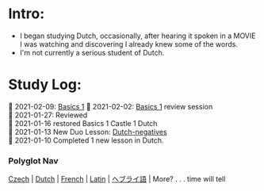 # Intro: 
* I began studying Dutch, occasionally, after hearing it spoken in a MOVIE I was watching and discovering I already knew some of the words.
* I'm not currently a serious student of Dutch. 

# Study Log: 

:cheese: 2021-02-09: [Basics 1](https://github.com/EO4wellness/T-I-L/blob/main/polyglot/la-otra/Dutch/study-sessions/2021-02-09.md)
:cheese: 2021-02-02: [Basics 1](https://github.com/EO4wellness/T-I-L/blob/main/polyglot/la-otra/Dutch/study-sessions/2021-02-02.md) review session<br> 
:cheese: 2021-01-27: Reviewed <br>
:cheese:  2021-01-16 restored Basics 1 Castle 1 Dutch <br>
:cheese:  2021-01-13 New Duo Lesson: [Dutch-negatives](https://github.com/EO4wellness/T-I-L/blob/main/polyglot/la-otra/images/dutch/2021-01-13-dutch-course.png) <br> 
:cheese:  2021-01-10 Completed 1 new lesson in Dutch.<br>

### Polyglot Nav
[Czech](https://github.com/EO4wellness/T-I-L/tree/main/polyglot/la-otra/Czech) |  [Dutch](https://github.com/EO4wellness/T-I-L/tree/main/polyglot/la-otra/Dutch) |  [French](https://github.com/EO4wellness/T-I-L/tree/main/polyglot/la-otra/French) |  [Latin](https://github.com/EO4wellness/T-I-L/tree/main/polyglot/la-otra/Latin) |  [ヘブライ語](https://github.com/EO4wellness/T-I-L/tree/main/polyglot/la-otra/%E3%83%98%E3%83%96%E3%83%A9%E3%82%A4%E8%AA%9E) |  More? . . . time will tell  
